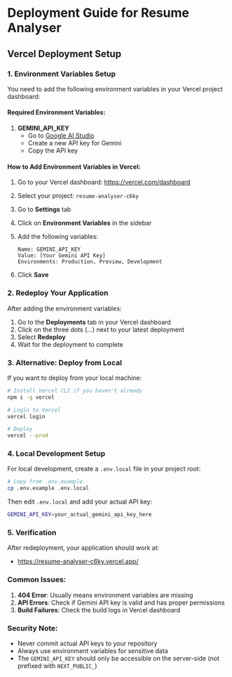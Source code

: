 # Deployment Guide for Resume Analyser

## Vercel Deployment Setup

### 1. Environment Variables Setup

You need to add the following environment variables in your Vercel project dashboard:

#### Required Environment Variables:

1. **GEMINI_API_KEY**
   - Go to [Google AI Studio](https://makersuite.google.com/app/apikey)
   - Create a new API key for Gemini
   - Copy the API key

#### How to Add Environment Variables in Vercel:

1. Go to your Vercel dashboard: https://vercel.com/dashboard
2. Select your project: `resume-analyser-c6ky`
3. Go to **Settings** tab
4. Click on **Environment Variables** in the sidebar
5. Add the following variables:

   ```
   Name: GEMINI_API_KEY
   Value: [Your Gemini API Key]
   Environments: Production, Preview, Development
   ```

6. Click **Save**

### 2. Redeploy Your Application

After adding the environment variables:

1. Go to the **Deployments** tab in your Vercel dashboard
2. Click on the three dots (...) next to your latest deployment
3. Select **Redeploy**
4. Wait for the deployment to complete

### 3. Alternative: Deploy from Local

If you want to deploy from your local machine:

```bash
# Install Vercel CLI if you haven't already
npm i -g vercel

# Login to Vercel
vercel login

# Deploy
vercel --prod
```

### 4. Local Development Setup

For local development, create a `.env.local` file in your project root:

```bash
# Copy from .env.example
cp .env.example .env.local
```

Then edit `.env.local` and add your actual API key:

```bash
GEMINI_API_KEY=your_actual_gemini_api_key_here
```

### 5. Verification

After redeployment, your application should work at:
- https://resume-analyser-c6ky.vercel.app/

### Common Issues:

1. **404 Error**: Usually means environment variables are missing
2. **API Errors**: Check if Gemini API key is valid and has proper permissions
3. **Build Failures**: Check the build logs in Vercel dashboard

### Security Note:

- Never commit actual API keys to your repository
- Always use environment variables for sensitive data
- The `GEMINI_API_KEY` should only be accessible on the server-side (not prefixed with `NEXT_PUBLIC_`)
